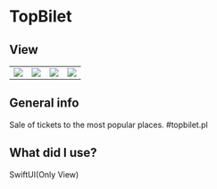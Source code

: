 # TopBilet
## View

<table>
  <tr>
    <td valign="top"><img src="https://i.ibb.co/DwHpDHX/t1.png"></td>
    <td valign="top"><img src="https://i.ibb.co/SNGGL16/t2.png"></td>
    <td valign="top"><img src="https://i.ibb.co/R32qFpm/t3.png"></td>
    <td valign="top"><img src="https://i.ibb.co/sWLdvVQ/t4.png"></td>
  </tr>
 </table>

## General info
Sale of tickets to the most popular places. #topbilet.pl
	
## What did I use?
SwiftUI(Only View)
